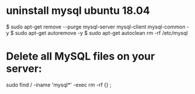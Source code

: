 # uninstall mysql ubuntu 18.04
$ sudo apt-get remove --purge mysql-server mysql-client mysql-common -y
$ sudo apt-get autoremove -y
$ sudo apt-get autoclean
rm -rf /etc/mysql
# Delete all MySQL files on your server:
sudo find / -iname 'mysql*' -exec rm -rf {} \;
